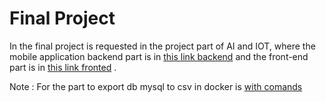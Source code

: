# Final Project

In the final project is requested in the project part of AI and IOT, where the mobile application backend part is in [this link backend](https://github.com/diegoperea20/iot-con-ia/tree/main/week3/page-iotia/php-files)  and the front-end part is in [this link fronted](https://github.com/diegoperea20/React-native-iot-with-node-red) .

Note : For the part to export db mysql to csv in docker is [with comands](https://chat.openai.com/share/e3f85a33-c58f-494c-9189-2aff5edd695a)
